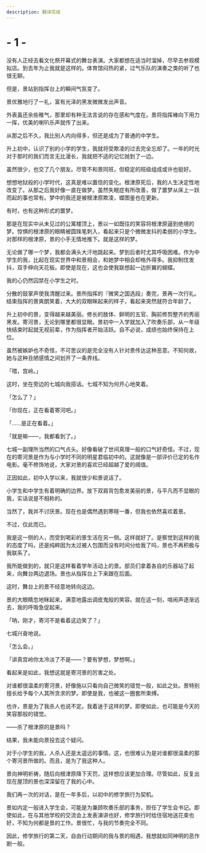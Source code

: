 ```yaml
---
description: 翻译完成
---
```


# - 1 -

没有人正经去看文化祭开幕式的舞台表演。大家都想在适当时溜掉，尽早去参观模拟店。到去年为止我就是这样的。体育馆闷热的紧，过气乐队的演奏之类的听了也很无聊。

但是，景站到指挥台上的瞬间气氛变了。

景优雅地行了一礼，富有光泽的黑发微微发出声音。

外表虽还余些稚气，那里却有种无法言说的存在感和气度在。景将指挥棒向下用力一挥，优美的喇叭乐声就传了出来。

从那之后不久，我比别人内向得多，但还是成为了普通的中学生。

升上初中，认识了别的小学的学生，我就将受欺凌的过去完全忘却了。一年的时光对于那时的我们而言无比漫长，我就把不适的记忆抛到了一边。

虽然很少，也交了几个朋友。尽管不和景同班，但稳定的班级组成或许也挺好。

想想地狱般的小学时代，这真是难以置信的变化。根津原死后，我的人生决定性地改变了。从那之后我好像一直在做梦。虽然失眠症有所改善，做了噩梦从床上一跃而起的事也常有。梦中的我还是被根津原欺凌，蝶图鉴也在更新。

有时，也有这种形式的噩梦。

那是在现实中从未见过的公寓楼顶上，景以一如既往的笑容将根津原逼到绝境的梦。惊惧的根津原的眼睛被圆珠笔刺入，看起来只是个微微发抖的柔弱的小学生。对那样的根津原，景的小手无情地推下。就是这样的梦。

无论做了哪一个梦，我都会满头大汗地跳起来。梦到后者时尤其呼吸困难。作为中学生的我，比起在现实世界中和景相会，和她梦中相会却格外得多。我抑制住发抖，双手伸向天花板。即使是现在，这也会使我联想起一边折翼的蝴蝶。

我的心仍然囚禁在小学生之时。

分散的鼓掌声使我清醒过来。景所指挥的『微笑之国选段』奏完，景再一次行礼。结束指挥的景爽朗笑着，大大的双眼眯起来的样子，看起来突然就符合年龄了。

升上初中的景，变得越来越美丽。修长的肢体、鲜明的五官、胸前修剪整齐的秀丽黑发。寄河景，无论到哪里都很显眼。景初中一入学就加入了吹奏乐部，从一年级快结束时起就无视前辈，作为指挥者开始活跃。自不必说，成绩也始终保持在上位。

虽然被嫉妒也不奇怪，不可思议的是完全没有人针对景传达这种恶意。不知何故，她与这种丑陋感情之间划开了一条界线。

「喂，宫岭。」

这时，坐在旁边的七城向我搭话。七城不知为何开心地笑着。

「怎么了？」

「你现在，正在看着寄河吧。」

「……是正在看着。」

「就是嘛——，我都看到了。」

七城一副理所当然的口气点头。好像看破了世间真理一般的口气好奇怪。不过，现在的寄河景是作为与小学时不同的明星君临初中的。这就像是一部评价已定的名作电影。毫不修饰地说，大家对景的喜欢已经超越了爱的阈值。

正因如此，初中入学以来，我就很少和景说话了。

小学生和中学生有着明确的边界。放下双肩背包愈发美丽的景，与平凡而不显眼的我，实话说是不相称的。

当然了，我并不讨厌景。现在也是偶然遇到寒暄一番，但我也依然喜欢着景。

不过，仅此而已。

我是这一侧的人，而受到喝彩的景生活在另一侧。这样就好了。是察觉到这样的我的态度了吗，还是纯粹因为太过被人包围而没有时间分给我了吗，景也不再积极与我联系了。

我所能做到的，就只是这样看着学年活动上的景。部员们拿着各自的乐器站了起来，向舞台两边退场。景也从指挥台上下来跟在后面。

这时，舞台上的景不经意地转向这边。

景的大眼睛忽地眯起来，满意地露出调皮鬼般的笑容。就在这一刻，喧闹声逐渐远去，我的呼吸急促起来。

「呐，刚才，寄河不是看着这边笑了？」

七城兴奋地说。

「怎么会。」

「讲真宫岭你太冷淡了不是——？要有梦想，梦想啊。」

看起来是如此，我想这就是寄河景的厉害之处。

对谁都很温柔的寄河景，好像施以只看向自己微笑的错觉一般，如此之处。景特别擅长给予每个人其所贪求的梦。即使是我，也被这一圈套所束缚。

也许，景是为了我杀人也说不定。我着迷于这样的梦。即使如此，也可能是今天的笑容那般的错觉。

——杀了根津原的是景吗？

结果，我未能向景投去这个疑问。

对于小学生的我，人杀人还是太遥远的事情。这，也很难认为是对谁都很温柔的那个寄河景所做的。而且，是为了我这种人。

景向神明祈祷，随后向根津原降下天罚，这样想应该更加合理。尽管如此，反复出现在屋顶的景也深深留在了我的心中。

我们再一次的对话，是在一年多后，以初中的修学旅行为契机。

景如内定一般进入学生会，可能是为兼顾吹奏乐部的事务，担任了学生会书记。即使如此，在与其他学校的交流会上发表演讲也好，修学旅行时给住宿地送花束也好，不知为何都是景的工作。景很忙，与我的节奏完全不同。

因此，修学旅行的第二天，自由行动期间的我与景的相遇，我想就如同神明的恶作剧一般。

